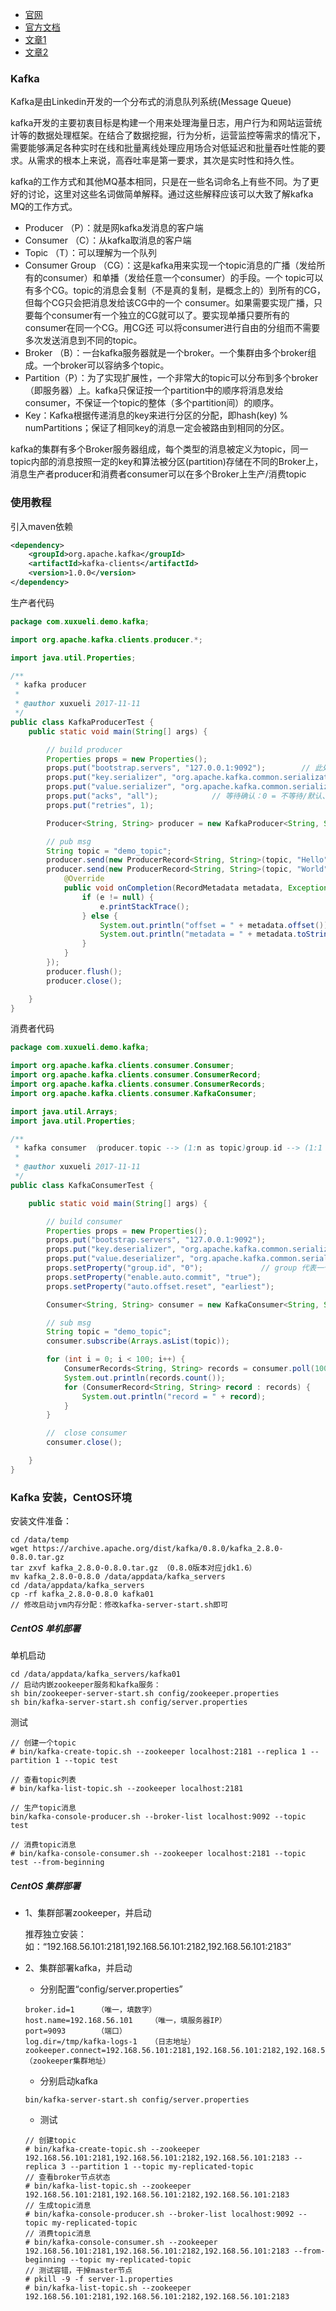 - [官网](http://kafka.apache.org/)
- [官方文档](http://kafka.apache.org/documentation)
- [文章1](http://blog.csdn.net/colorant/article/details/12081909/)
- [文章2](http://my.oschina.net/ielts0909/blog/110280)

### Kafka
Kafka是由Linkedin开发的一个分布式的消息队列系统(Message Queue)

kafka开发的主要初衷目标是构建一个用来处理海量日志，用户行为和网站运营统计等的数据处理框架。在结合了数据挖掘，行为分析，运营监控等需求的情况下，需要能够满足各种实时在线和批量离线处理应用场合对低延迟和批量吞吐性能的要求。从需求的根本上来说，高吞吐率是第一要求，其次是实时性和持久性。

kafka的工作方式和其他MQ基本相同，只是在一些名词命名上有些不同。为了更好的讨论，这里对这些名词做简单解释。通过这些解释应该可以大致了解kafka MQ的工作方式。
- Producer （P）：就是网kafka发消息的客户端
- Consumer （C）：从kafka取消息的客户端
- Topic （T）：可以理解为一个队列
- Consumer Group （CG）：这是kafka用来实现一个topic消息的广播（发给所有的consumer）和单播（发给任意一个consumer）的手段。一个 topic可以有多个CG。topic的消息会复制（不是真的复制，是概念上的）到所有的CG，但每个CG只会把消息发给该CG中的一个 consumer。如果需要实现广播，只要每个consumer有一个独立的CG就可以了。要实现单播只要所有的consumer在同一个CG。用CG还 可以将consumer进行自由的分组而不需要多次发送消息到不同的topic。
- Broker （B）：一台kafka服务器就是一个broker。一个集群由多个broker组成。一个broker可以容纳多个topic。
- Partition（P）：为了实现扩展性，一个非常大的topic可以分布到多个broker（即服务器）上。kafka只保证按一个partition中的顺序将消息发给consumer，不保证一个topic的整体（多个partition间）的顺序。
- Key：Kafka根据传递消息的key来进行分区的分配，即hash(key) % numPartitions；保证了相同key的消息一定会被路由到相同的分区。

kafka的集群有多个Broker服务器组成，每个类型的消息被定义为topic，同一topic内部的消息按照一定的key和算法被分区(partition)存储在不同的Broker上，消息生产者producer和消费者consumer可以在多个Broker上生产/消费topic

### 使用教程
引入maven依赖
```xml
<dependency>
    <groupId>org.apache.kafka</groupId>
    <artifactId>kafka-clients</artifactId>
    <version>1.0.0</version>
</dependency>
```

生产者代码
```java
package com.xuxueli.demo.kafka;

import org.apache.kafka.clients.producer.*;

import java.util.Properties;

/**
 * kafka producer
 *
 * @author xuxueli 2017-11-11
 */
public class KafkaProducerTest {
	public static void main(String[] args) {

		// build producer
		Properties props = new Properties();
		props.put("bootstrap.servers", "127.0.0.1:9092");        // 此处配置的是kafka的端口
		props.put("key.serializer", "org.apache.kafka.common.serialization.StringSerializer");        // 配置key的序列化类
		props.put("value.serializer", "org.apache.kafka.common.serialization.StringSerializer");    // 配置value的序列化类
		props.put("acks", "all");            // 等待确认：0 = 不等待/默认、1 = 等待leader确认、-1/all = 等待所有followers确认；
		props.put("retries", 1);

		Producer<String, String> producer = new KafkaProducer<String, String>(props);

		// pub msg
		String topic = "demo_topic";
		producer.send(new ProducerRecord<String, String>(topic, "Hello"));
		producer.send(new ProducerRecord<String, String>(topic, "World"), new Callback() {
			@Override
			public void onCompletion(RecordMetadata metadata, Exception e) {
				if (e != null) {
					e.printStackTrace();
				} else {
					System.out.println("offset = " + metadata.offset());
					System.out.println("metadata = " + metadata.toString());
				}
			}
		});
		producer.flush();
		producer.close();

	}
}
```

消费者代码
```java
package com.xuxueli.demo.kafka;

import org.apache.kafka.clients.consumer.Consumer;
import org.apache.kafka.clients.consumer.ConsumerRecord;
import org.apache.kafka.clients.consumer.ConsumerRecords;
import org.apache.kafka.clients.consumer.KafkaConsumer;

import java.util.Arrays;
import java.util.Properties;

/**
 * kafka consumer （producer.topic --> (1:n as topic)group.id --> (1:1 as queue)consumer）
 *
 * @author xuxueli 2017-11-11
 */
public class KafkaConsumerTest {

	public static void main(String[] args) {

		// build consumer
		Properties props = new Properties();
		props.put("bootstrap.servers", "127.0.0.1:9092");
		props.put("key.deserializer", "org.apache.kafka.common.serialization.StringDeserializer");
		props.put("value.deserializer", "org.apache.kafka.common.serialization.StringDeserializer");		// 配置value的序列化类
		props.setProperty("group.id", "0");				// group 代表一个消费组（可根据之，实现queue队列或者topic广播）
		props.setProperty("enable.auto.commit", "true");
		props.setProperty("auto.offset.reset", "earliest");

		Consumer<String, String> consumer = new KafkaConsumer<String, String>(props);

		// sub msg
		String topic = "demo_topic";
		consumer.subscribe(Arrays.asList(topic));

		for (int i = 0; i < 100; i++) {
			ConsumerRecords<String, String> records = consumer.poll(1000);
			System.out.println(records.count());
			for (ConsumerRecord<String, String> record : records) {
				System.out.println("record = " + record);
			}
		}

		//  close consumer
		consumer.close();

	}
}
```

### Kafka 安装，CentOS环境

安装文件准备：
```
cd /data/temp
wget https://archive.apache.org/dist/kafka/0.8.0/kafka_2.8.0-0.8.0.tar.gz
tar zxvf kafka_2.8.0-0.8.0.tar.gz （0.8.0版本对应jdk1.6）
mv kafka_2.8.0-0.8.0 /data/appdata/kafka_servers
cd /data/appdata/kafka_servers
cp -rf kafka_2.8.0-0.8.0 kafka01
// 修改启动jvm内存分配：修改kafka-server-start.sh即可
```

##### CentOS 单机部署

单机启动
```
cd /data/appdata/kafka_servers/kafka01
// 启动内嵌zookeeper服务和kafka服务：
sh bin/zookeeper-server-start.sh config/zookeeper.properties
sh bin/kafka-server-start.sh config/server.properties
```

测试
```
// 创建一个topic
# bin/kafka-create-topic.sh --zookeeper localhost:2181 --replica 1 --partition 1 --topic test

// 查看topic列表
# bin/kafka-list-topic.sh --zookeeper localhost:2181

// 生产topic消息
bin/kafka-console-producer.sh --broker-list localhost:9092 --topic test

// 消费topic消息
# bin/kafka-console-consumer.sh --zookeeper localhost:2181 --topic test --from-beginning
```

##### CentOS 集群部署
- 1、集群部署zookeeper，并启动

    推荐独立安装：如：“192.168.56.101:2181,192.168.56.101:2182,192.168.56.101:2183”
    
- 2、集群部署kafka，并启动
    - 分别配置“config/server.properties”
    ```
    broker.id=1     （唯一，填数字）
    host.name=192.168.56.101    （唯一，填服务器IP）
    port=9093       （端口）
    log.dir=/tmp/kafka-logs-1   （日志地址）
    zookeeper.connect=192.168.56.101:2181,192.168.56.101:2182,192.168.56.101:2183    （zookeeper集群地址）
    ```
    - 分别启动kafka
    ```
    bin/kafka-server-start.sh config/server.properties  
    ```
    - 测试
    ```
    // 创建topic
    # bin/kafka-create-topic.sh --zookeeper 192.168.56.101:2181,192.168.56.101:2182,192.168.56.101:2183 --replica 3 --partition 1 --topic my-replicated-topic
    // 查看broker节点状态
    # bin/kafka-list-topic.sh --zookeeper 192.168.56.101:2181,192.168.56.101:2182,192.168.56.101:2183
    // 生成topic消息
    # bin/kafka-console-producer.sh --broker-list localhost:9092 --topic my-replicated-topic
    // 消费topic消息
    # bin/kafka-console-consumer.sh --zookeeper 192.168.56.101:2181,192.168.56.101:2182,192.168.56.101:2183 --from-beginning --topic my-replicated-topic
    // 测试容错，干掉master节点
    # pkill -9 -f server-1.properties
    # bin/kafka-list-topic.sh --zookeeper 192.168.56.101:2181,192.168.56.101:2182,192.168.56.101:2183
    ```





